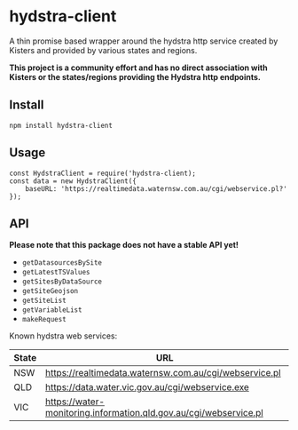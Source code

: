 # hydstra-client

A thin promise based wrapper around the hydstra http service created by Kisters and provided by various states and regions.

**This project is a community effort and has no direct association with Kisters or the states/regions providing the Hydstra http endpoints.**

## Install

`npm install hydstra-client`

## Usage 

```
const HydstraClient = require('hydstra-client);
const data = new HydstraClient({
    baseURL: 'https://realtimedata.waternsw.com.au/cgi/webservice.pl?'
});
```

## API

**Please note that this package does not have a stable API yet!**

- `getDatasourcesBySite`
- `getLatestTSValues`
- `getSitesByDataSource`
- `getSiteGeojson`
- `getSiteList`
- `getVariableList`
- `makeRequest`


Known hydstra web services:

| State       | URL                                                               |
| ----------- | ----------------------------------------------------------------- |
| NSW         | https://realtimedata.waternsw.com.au/cgi/webservice.pl            |
| QLD         | https://data.water.vic.gov.au/cgi/webservice.exe                  |
| VIC         | https://water-monitoring.information.qld.gov.au/cgi/webservice.pl |